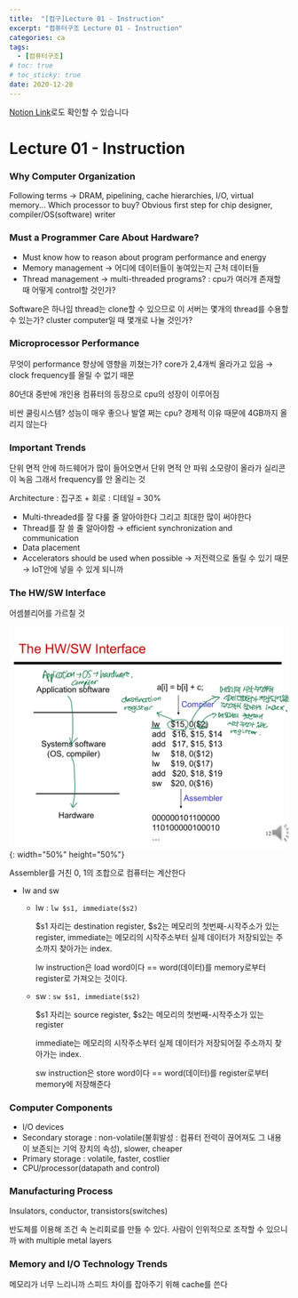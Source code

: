 ```yaml
---
title:  "[컴구]Lecture 01 - Instruction"
excerpt: "컴퓨터구조 Lecture 01 - Instruction"
categories: ca
tags:
  - [컴퓨터구조]
# toc: true
# toc_sticky: true
date: 2020-12-28
---
```


[Notion Link](https://www.notion.so/Lecture-01-Instruction-418b8cc456774ea7bbb5a7464b1c3903)로도 확인할 수 있습니다

# Lecture 01 - Instruction

### Why Computer Organization

Following terms → DRAM, pipelining, cache hierarchies, I/O, virtual memory...
Which processor to buy?
Obvious first step for chip designer, compiler/OS(software) writer

### Must a Programmer Care About Hardware?

- Must know how to reason about program performance and energy
- Memory management → 어디에 데이터들이 놓여있는지 근처 데이터들
- Thread management  → multi-threaded programs? : cpu가 여러개 존재할 때 어떻게 control할 것인가?

Software은 하나임 thread는 clone할 수 있으므로 이 서버는 몇개의 thread를 수용할 수 있는가? cluster computer일 때 몇개로 나눌 것인가?

### Microprocessor Performance

무엇이 performance 향상에 영향을 끼쳤는가? core가 2,4개씩 올라가고 있음 → clock frequency를 올릴 수 없기 때문

80년대 중반에 개인용 컴퓨터의 등장으로 cpu의 성장이 이루어짐

비싼 쿨링시스템? 성능이 매우 좋으나 발열 쩌는 cpu? 경제적 이유 때문에 4GB까지 올리지 않는다

### Important Trends

단위 면적 안에 하드웨어가 많이 들어오면서 단위 면적 안 파워 소모량이 올라가 실리콘이 녹음 그래서 frequency를 안 올리는 것

Architecture : 집구조 + 회로 : 디테일 = 30%

- Multi-threaded를 잘 다룰 줄 알아야한다 그리고 최대한 많이 써야한다
- Thread를 잘 쓸 줄 알아야함 → efficient synchronization and communication
- Data placement
- Accelerators should be used when possible → 저전력으로 돌릴 수 있기 때문 → IoT안에 넣을 수 있게 되니까

### The HW/SW Interface

어셈블리어를 가르칠 것

![l1-1](/assets/images/posts/ca/l1-1.jpeg){: width="50%" height="50%"}

Assembler를 거친 0, 1의 조합으로 컴퓨터는 계산한다

- lw and sw
  - lw : `lw $s1, immediate($s2)`

    \$s1 자리는 destination register, $s2는 메모리의 첫번째-시작주소가 있는 register, immediate는 메모리의 시작주소부터 실제 데이터가 저장되있는 주소까지 찾아가는 index.

    lw instruction은 load word이다 == word(데이터)를 memory로부터 register로 가져오는 것이다.

  - sw : `sw $s1, immediate($s2)`

    \$s1 자리는 source register, $s2는 메모리의 첫번째-시작주소가 있는 register

    immediate는 메모리의 시작주소부터 실제 데이터가 저장되어질 주소까지 찾아가는 index.

    sw instruction은 store word이다 == word(데이터)를 register로부터 memory에 저장해준다

### Computer Components

- I/O devices
- Secondary storage : non-volatile(불휘발성 : 컴퓨터 전력이 끊어져도 그 내용이 보존되는 기억 장치의 속성), slower, cheaper
- Primary storage : volatile, faster, costlier
- CPU/processor(datapath and control)

### Manufacturing Process

Insulators, conductor, transistors(switches)

반도체를 이용해 조건 속 논리회로를 만들 수 있다. 사람이 인위적으로 조작할 수 있으니까 with multiple metal layers

### Memory and I/O Technology Trends

메모리가 너무 느리니까 스피드 차이를 잡아주기 위해 cache를 쓴다